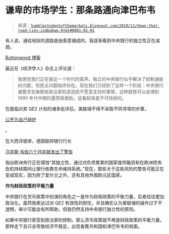 <!--yml

类别：未分类

日期：2024-05-18 04:28:56

-->

# 谦卑的市场学生：那条路通向津巴布韦

> 来源：[`humblestudentofthemarkets.blogspot.com/2010/11/down-that-road-lies-zimbabwe.html#0001-01-01`](https://humblestudentofthemarkets.blogspot.com/2010/11/down-that-road-lies-zimbabwe.html#0001-01-01)

有人说，通往地狱的道路是由善意铺成的。我逐渐看到中央银行的独立性正在减弱。

[Buttonwood 博客](http://www.economist.com/blogs/buttonwood/2010/11/sovereign_debt_rescues_and_qe)

最近在《经济学人》杂志上评论道：

> 我感觉我们正在接近一个时代的尾声。独立的中央银行似乎解决了抑制通胀的问题，但民主问题始终存在。现在我们已经到了这样一个阶段：中央银行被要求去做那些政治家知道选民不愿意支持的事情，这种趋势可以追溯到 1990 年代中期的墨西哥救助。这看起来是不可持续的。

在面临对其 QE2 计划的诸多批评后，美联储不得不采取不同寻常的步骤，

[公开为自己辩护](http://www.nytimes.com/2010/11/18/business/economy/18fed.html)

。

在大西洋彼岸，德国联邦银行行长

[马克斯·韦伯六个月前就发出了警告](http://www.bloomberg.com/news/2010-11-18/weber-s-bond-warning-haunts-ecb-as-ireland-baulks-at-bailout.html)

指出欧洲央行正在侵蚀“其独立性，通过对负债累累的国家提供融资和在欧洲债务危机持续期间让银行依靠生命维持系统。”现在，那些关于这些风险的警告可能正在变成现实，因为除了爱尔兰之外，还有其他外围欧元区国家。

**作为财政政策的平衡力量**

中央银行在货币政策中扮演的角色之一是作为财政政策的平衡力量，后者往往更加政治化。虽然我表达过对 QE2 有效性的担忧，并且确实认为美联储的操作过于不透明，审计可能会有所帮助，但我仍然支持中央银行独立性的原则。

如果中央银行家受到政治家的控制，那么货币政策就不再是财政政策的平衡力量。那样走下去只会导致经济不稳定，出现香蕉共和国和津巴布韦的局面。
